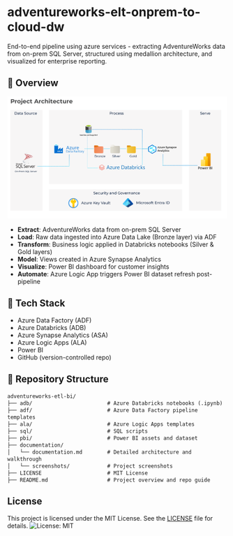 # adventureworks-elt-onprem-to-cloud-dw

End-to-end pipeline using azure services - extracting AdventureWorks data from on-prem SQL Server, structured using medallion architecture, and visualized for enterprise reporting.

## 🚀 Overview

![project Architecture](./documentation/project-architecture.png)

- **Extract**: AdventureWorks data from on-prem SQL Server
- **Load**: Raw data ingested into Azure Data Lake (Bronze layer) via ADF
- **Transform**: Business logic applied in Databricks notebooks (Silver & Gold layers)
- **Model**: Views created in Azure Synapse Analytics
- **Visualize**: Power BI dashboard for customer insights
- **Automate**: Azure Logic App triggers Power BI dataset refresh post-pipeline

## 🧰 Tech Stack

- Azure Data Factory (ADF)
- Azure Databricks (ADB)
- Azure Synapse Analytics (ASA)
- Azure Logic Apps (ALA)
- Power BI
- GitHub (version-controlled repo)

## 📁 Repository Structure

```
adventureworks-etl-bi/
├── adb/                        # Azure Databricks notebooks (.ipynb)
├── adf/                        # Azure Data Factory pipeline templates
├── ala/                        # Azure Logic Apps templates
├── sql/                        # SQL scripts
├── pbi/                        # Power BI assets and dataset
├── documentation/
│   └── documentation.md        # Detailed architecture and walkthrough
│   └── screenshots/            # Project screenshots
├── LICENSE                     # MIT License
├── README.md                   # Project overview and repo guide
```

## License

This project is licensed under the MIT License. See the [LICENSE](LICENSE) file for details.
![License: MIT](https://img.shields.io/badge/License-MIT-yellow.svg)
